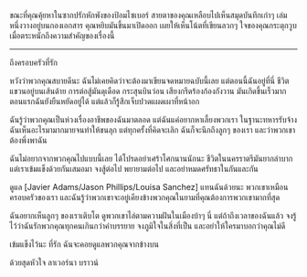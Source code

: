 ขณะที่คุณคุ้ยหาในซากปรักหักพังของป้อมไซเบอร์ สายตาของคุณเหลือบไปเห็นสมุดบันทึกเก่าๆ เล่มหนึ่งวางอยู่บนกองเอกสาร คุณหยิบมันขึ้นมาเปิดออก เผยให้เห็นโน้ตที่เขียนลวกๆ ใจของคุณกระตุกวูบเมื่อตระหนักถึงความสำคัญของเรื่องนี้

---

ถึงครอบครัวที่รัก

หวังว่าพวกคุณสบายดีนะ ฉันไม่เคยคิดว่าจะต้องมาเขียนจดหมายฉบับนี้เลย แต่ตอนนี้ฉันอยู่ที่นี่ ชีวิตแขวนอยู่บนเส้นด้าย การต่อสู้มันดุเดือด กระสุนบินว่อน เสียงกรีดร้องก้องกังวาน มันเกิดขึ้นเร็วมาก ตอนแรกฉันยังยืนหยัดอยู่ได้ แต่แล้วก็รู้สึกเจ็บปวดแผดเผาที่หน้าอก

ฉันรู้ว่าพวกคุณเป็นห่วงเรื่องอาชีพของฉันมาตลอด แต่ฉันแค่อยากหาเลี้ยงพวกเรา ในฐานะทหารรับจ้าง ฉันเห็นอะไรมามากมายจนทำให้ขนลุก แต่ทุกครั้งที่คิดจะเลิก ฉันก็จะนึกถึงลูกๆ ของเรา และว่าพวกเขาต้องพึ่งพาฉัน

ฉันไม่อยากจากพวกคุณไปแบบนี้เลย ได้โปรดอย่าเศร้าโศกนานนักนะ ชีวิตในนครราตรีมันยากลำบาก แต่เราเข้มแข็งด้วยกันเสมอมา จงสู้ต่อไป พยายามต่อไป และอย่าหมดศรัทธาในกันและกัน

ดูแล [Javier Adams/Jason Phillips/Louisa Sanchez] แทนฉันด้วยนะ พวกเขาเหมือนครอบครัวของเรา และฉันรู้ว่าพวกเขาจะอยู่เคียงข้างพวกคุณในยามที่คุณต้องการพวกเขามากที่สุด

ฉันอยากเห็นลูกๆ ของเราเติบโต ดูพวกเขาไล่ตามความฝันในเมืองบ้าๆ นี่ แต่ถ้าถึงเวลาของฉันแล้ว จงรู้ไว้ว่าฉันรักพวกคุณทุกคนเกินกว่าคำบรรยาย จงภูมิใจในสิ่งที่เป็น และอย่าให้ใครมาบอกว่าคุณไม่ดี

เข้มแข็งไว้นะ ที่รัก ฉันจะคอยดูแลพวกคุณจากข้างบน

ด้วยสุดหัวใจ
ลาเวอร์นา บราวน์
